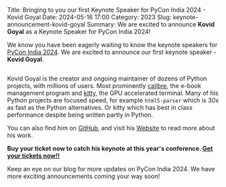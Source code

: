 Title: Bringing to you our first Keynote Speaker for PyCon India 2024 - Kovid Goyal
Date: 2024-05-16 17:00
Category: 2023
Slug: keynote-announcement-kovid-goyal
Summary: We are excited to announce **Kovid Goyal** as a Keynote Speaker for PyCon India 2024!

We know you have been eagerly waiting to know the keynote speakers for [PyCon India 2024](https://in.pycon.org/2024/). We are excited to announce our first keynote speaker - **Kovid Goyal**.

<p align="center" data-aos="fade-right"  data-aos-duration="1000">
    <img src="/blog/images/2024/keynote-kovid-goyal.jpg" alt="" class="img-fluid" style="border-radius: 10%; max-height: 350px;">
</p>

Kovid Goyal is the creator and ongoing maintainer of dozens of Python projects, with millions of users. Most prominently [calibre](https://calibre-ebook.com/), the e-book management program and [kitty](https://sw.kovidgoyal.net/kitty/), the GPU accelerated terminal. Many of his Python projects are focused speed, for example `html5-parser` which is 30x as fast as the Python alternatives. Or kitty which has best in class performance despite being written partly in Python.

You can also find him on [GitHub](https://github.com/kovidgoyal), and visit his [Website](https://kovidgoyal.net/) to read more about his work.

**Buy your ticket now to catch his keynote at this year's conference. [Get your tickets now!!](https://konfhub.com/pyconindia2024)**

Keep an eye on our blog for more updates on PyCon India 2024. We have more exciting announcements coming your way soon!
